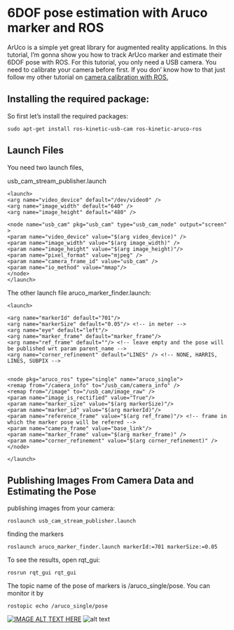 # 6DOF pose estimation with Aruco marker and ROS


ArUco is a simple yet great library for augmented reality applications. In this tutorial, I’m gonna show you how to track ArUco marker and estimate their 6DOF pose with ROS.
For this tutorial, you only need a USB camera. You need to calibrate your camera before first. If you don’ know how to that just follow my other tutorial on
[camera calibration with ROS.](http://ros-developer.com/2017/04/23/camera-calibration-with-ros/ "camera calibration with ROS")




## Installing the required package:
So first let’s install the required packages:

```
sudo apt-get install ros-kinetic-usb-cam ros-kinetic-aruco-ros
```

## Launch Files

You need two launch files, 

usb_cam_stream_publisher.launch

```
<launch>
<arg name="video_device" default="/dev/video0" />
<arg name="image_width" default="640" />
<arg name="image_height" default="480" />

<node name="usb_cam" pkg="usb_cam" type="usb_cam_node" output="screen" >
<param name="video_device" value="$(arg video_device)" />
<param name="image_width" value="$(arg image_width)" />
<param name="image_height" value="$(arg image_height)"/>
<param name="pixel_format" value="mjpeg" />
<param name="camera_frame_id" value="usb_cam" />
<param name="io_method" value="mmap"/>
</node>
</launch>
```

The other launch file  aruco_marker_finder.launch:

```
<launch>

<arg name="markerId" default="701"/>
<arg name="markerSize" default="0.05"/> <!-- in meter -->
<arg name="eye" default="left"/>
<arg name="marker_frame" default="marker_frame"/>
<arg name="ref_frame" default=""/> <!-- leave empty and the pose will be published wrt param parent_name -->
<arg name="corner_refinement" default="LINES" /> <!-- NONE, HARRIS, LINES, SUBPIX -->


<node pkg="aruco_ros" type="single" name="aruco_single">
<remap from="/camera_info" to="/usb_cam/camera_info" />
<remap from="/image" to="/usb_cam/image_raw" />
<param name="image_is_rectified" value="True"/>
<param name="marker_size" value="$(arg markerSize)"/>
<param name="marker_id" value="$(arg markerId)"/>
<param name="reference_frame" value="$(arg ref_frame)"/> <!-- frame in which the marker pose will be refered -->
<param name="camera_frame" value="base_link"/>
<param name="marker_frame" value="$(arg marker_frame)" />
<param name="corner_refinement" value="$(arg corner_refinement)" />
</node>

</launch>

```
## Publishing Images From Camera Data and Estimating the Pose

publishing images from your camera:

```
roslaunch usb_cam_stream_publisher.launch
```


finding the markers
```
roslaunch aruco_marker_finder.launch markerId:=701 markerSize:=0.05
```

To see the results, open rqt_gui:
```
rosrun rqt_gui rqt_gui
```

The topic name of the pose of markers is   /aruco_single/pose. You can monitor it by
```
rostopic echo /aruco_single/pose
```


[![IMAGE ALT TEXT HERE](https://img.youtube.com/vi/sV7vOTvUCx8/0.jpg)](https://www.youtube.com/watch?v=sV7vOTvUCx8)
![alt text](https://img.shields.io/badge/license-BSD-blue.svg)
